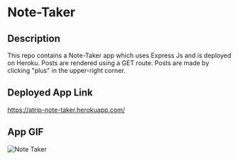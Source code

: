 # Note-Taker

## Description

This repo contains a Note-Taker app which uses Express Js and is deployed on Heroku. Posts are rendered using a GET route. Posts are made by clicking "plus" in the upper-right corner.

## Deployed App Link

https://atrip-note-taker.herokuapp.com/

## App GIF

![Note Taker](https://user-images.githubusercontent.com/80560749/129477361-d26eca31-a458-43a7-8c45-e1f635ac2588.gif)


